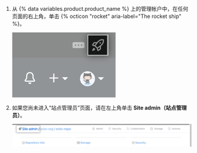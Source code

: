 1. 从 {% data variables.product.product_name %} 上的管理帐户中，在任何页面的右上角，单击 {% octicon "rocket" aria-label="The rocket ship" %}。

   ![用于访问站点管理员设置的火箭飞船图标的屏幕截图](/assets/images/enterprise/site-admin-settings/access-new-settings.png)

1. 如果您尚未进入“站点管理员”页面，请在左上角单击 **Site admin（站点管理员）**。

   !["站点管理员" 链接的屏幕截图](/assets/images/enterprise/site-admin-settings/site-admin-link.png)
